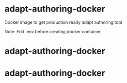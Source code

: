 # adapt-authoring-docker
Docker image to get production ready adapt authoring tool 

Note: Edit .env before creating docker container
# adapt-authoring-docker
# adapt-authoring-docker
